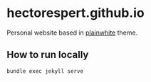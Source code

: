 # hectorespert.github.io

Personal website based in [plainwhite](https://github.com/samarsault/plainwhite-jekyll) theme.

## How to run locally

```bash
bundle exec jekyll serve
```
